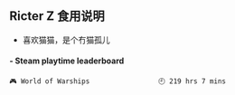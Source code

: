 ## Ricter Z 食用说明
- 喜欢猫猫，是个冇猫孤儿

<!-- steam-box start -->
#### - Steam playtime leaderboard
```text
🎮 World of Warships                 🕘 219 hrs 7 mins
```
<!-- Powered by https://github.com/YouEclipse/steam-box . -->
<!-- steam-box end -->
